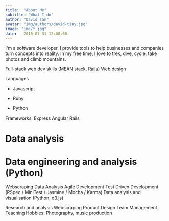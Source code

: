 ```yaml
---
title:  "About Me"
subtitle: "What I do"
author: "David Tan"
avatar: "img/authors/david-tiny.jpg"
image: "img/f.jpg"
date:   2016-07-31 12:00:00
---
```


I'm a software developer. I provide tools to help businesses and companies turn concepts into reality. In my free time, I love to trek, dive, cycle, take photos and climb mountains.

Full-stack web dev skills (MEAN stack, Rails)
Web design

Languages
* Javascript

* Ruby
* Python

Frameworks:
Express
Angular
Rails

# Data analysis
# Data engineering and analysis (Python)

Webscraping
Data Analysis
Agile Development
Test Driven Development (RSpec / MiniTest / Jasmine / Mocha / Karma)
Data analysis and visualisation (Python, d3.js)  

Research and analysis  Webscraping  Product Design    Team Management  Teaching  Hobbies: Photography, music production
